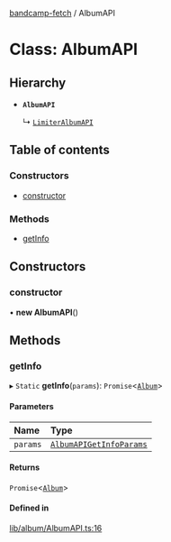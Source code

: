 [bandcamp-fetch](../README.md) / AlbumAPI

# Class: AlbumAPI

## Hierarchy

- **`AlbumAPI`**

  ↳ [`LimiterAlbumAPI`](LimiterAlbumAPI.md)

## Table of contents

### Constructors

- [constructor](AlbumAPI.md#constructor)

### Methods

- [getInfo](AlbumAPI.md#getinfo)

## Constructors

### constructor

• **new AlbumAPI**()

## Methods

### getInfo

▸ `Static` **getInfo**(`params`): `Promise`<[`Album`](../interfaces/Album.md)\>

#### Parameters

| Name | Type |
| :------ | :------ |
| `params` | [`AlbumAPIGetInfoParams`](../interfaces/AlbumAPIGetInfoParams.md) |

#### Returns

`Promise`<[`Album`](../interfaces/Album.md)\>

#### Defined in

[lib/album/AlbumAPI.ts:16](https://github.com/patrickkfkan/bandcamp-fetch/blob/eace49c/src/lib/album/AlbumAPI.ts#L16)
